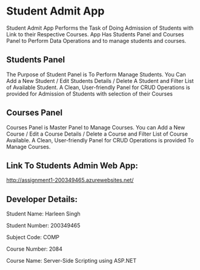 # Student Admit App 

Student Admit App Performs the Task of Doing Admission of Students with Link to their Respective Courses. App Has Students Panel and Courses Panel to Perform Data Operations and to manage students and courses.

## Students Panel
The Purpose of Student Panel is To Perform Manage Students. You Can Add a New Student / Edit Students Details / Delete A Student and Filter List of Available Student. A Clean, User-friendly Panel for CRUD Operations is provided for Admission of Students with selection of their Courses

## Courses Panel
Courses Panel is Master Panel to Manage Courses. You can Add a New Course / Edit a Course Details / Delete a Course and Filter List of Course Available. A Clean, User-friendly Panel for CRUD Operations is provided To Manage Courses.

## Link To Students Admin Web App:
http://assignment1-200349465.azurewebsites.net/

## Developer Details:
Student Name: Harleen Singh

Student Number: 200349465

Subject Code: COMP

Course Number: 2084

Course Name: Server-Side Scripting using ASP.NET

